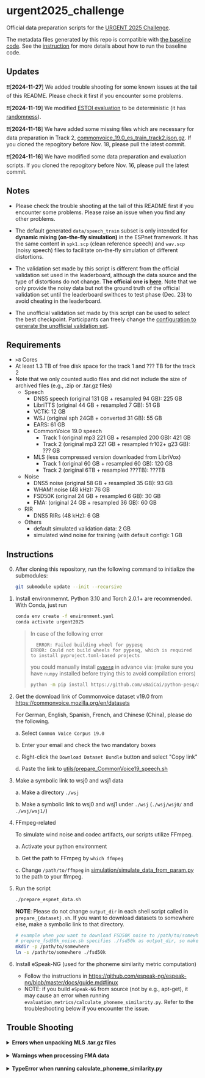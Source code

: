 # urgent2025_challenge
Official data preparation scripts for the [URGENT 2025 Challenge](https://urgent-challenge.github.io/urgent2025/).

The metadata files generated by this repo is compatible with [the baseline code](https://github.com/kohei0209/espnet/tree/urgent2025/egs2/urgent25/enh1).
See the [instruction](https://github.com/kohei0209/espnet/blob/urgent2025/egs2/urgent25/enh1/README.md) for more details about how to run the baseline code.

## Updates

❗️❗️[**2024-11-27**] We added trouble shooting for some known issues at the tail of this README. Please check it first if you encounter some problems.

❗️❗️[**2024-11-19**] We modified [ESTOI evaluation](https://github.com/urgent-challenge/urgent2025_challenge/blob/main/evaluation_metrics/calculate_intrusive_se_metrics.py) to be deterministic (it has [randomness](https://github.com/mpariente/pystoi/blob/74872b000753a7a42ff51aa0868af8c82c7f9053/pystoi/utils.py#L178)).

❗️❗️[**2024-11-18**] We have added some missing files which are necessary for data preparation in Track 2, [commonvoice_19.0_es_train_track2.json.gz](https://github.com/urgent-challenge/urgent2025_challenge/blob/main/datafiles/commonvoice/commonvoice_19.0_es_train_track2.json.gz). If you cloned the repogitory before Nov. 18, please pull the latest commit.

❗️❗️[**2024-11-16**] We have modified some data preparation and evaluation scripts. If you cloned the repogitory before Nov. 16, please pull the latest commit.

## Notes

- Please check the trouble shooting at the tail of this README first if you encounter some problems. Please raise an issue when you find any other problems.

- The default generated `data/speech_train` subset is only intended for **dynamic mixing (on-the-fly simulation)** in the ESPnet framework. It has the same content in `spk1.scp` (clean reference speech) and `wav.scp` (noisy speech) files to facilitate on-the-fly simulation of different distortions.

- The validation set made by this script is different from the official validation set used in the leaderboard, although the data source and the type of distortions do not change. **The official one is [here](https://drive.google.com/file/d/1Ip-C5tUNGCssT8KAjHUUoh99jkzRH6nm/view)**. Note that we only provide the noisy data but not the ground truth of the official validation set until the leaderboard swithces to test phase (Dec. 23) to avoid cheating in the leaderboard.

- The unofficial validation set made by this script can be used to select the best checkpoint. Participants can freely change the [configuration to generate the unofficial validation set](https://github.com/urgent-challenge/urgent2025_challenge/blob/main/conf/simulation_validation.yaml).
<!-- 
* To use a fixed simulation training set (without dynamic mixing), you could follow the [commented lines](https://github.com/urgent-challenge/urgent2024_challenge/blob/main/prepare_espnet_data.sh#L188-L210) in the [`prepare_espnet_data.sh`](https://github.com/urgent-challenge/urgent2024_challenge/blob/main/prepare_espnet_data.sh) script to generate `data/train`.
-->


## Requirements

- `>8` Cores
- At least 1.3 TB of free disk space for the track 1 and ??? TB for the track 2
- Note that we only counted audio files and did not include the size of archived files (e.g., .zip or .tar.gz files)
  - Speech
    - DNS5 speech (original 131 GB + resampled 94 GB): 225 GB
    - LibriTTS (original 44 GB + resampled 7 GB): 51 GB
    - VCTK: 12 GB
    - WSJ (original sph 24GB + converted 31 GB): 55 GB
    - EARS: 61 GB
    - CommonVoice 19.0 speech
      - Track 1 (original mp3 221 GB + resampled 200 GB): 421 GB
      - Track 2 (original mp3 221 GB + resampled fr102+ g23 GB): ??? GB
    - MLS (less compressed version downloaded from LibriVox)
      - Track 1 (original 60 GB + resampled 60 GB): 120 GB
      - Track 2 (original 6TB + resampled ???TB): ???TB
  - Noise
    - DNS5 noise (original 58 GB + resampled 35 GB): 93 GB
    - WHAM! noise (48 kHz): 76 GB
    - FSD50K (original 24 GB + resampled 6 GB): 30 GB
    - FMA: (original 24 GB + resampled 36 GB): 60 GB
  - RIR
    - DNS5 RIRs (48 kHz): 6 GB
  - Others
    - default simulated validation data: 2 GB
    - simulated wind noise for training (with default config): 1 GB


## Instructions

0. After cloning this repository, run the following command to initialize the submodules:
    ```bash
    git submodule update --init --recursive
    ```

1. Install environmemnt. Python 3.10 and Torch 2.0.1+ are recommended.
   With Conda, just run

    ```bash
    conda env create -f environment.yaml
    conda activate urgent2025
    ```

    > In case of the following error
    > ```
    >   ERROR: Failed building wheel for pypesq
    > ERROR: Could not build wheels for pypesq, which is required to install pyproject.toml-based projects
    > ```
    > you could manually install [`pypesq`](https://github.com/vBaiCai/python-pesq) in advance via: 
    > (make sure you have `numpy` installed before trying this to avoid compilation errors)
    > ```bash
    > python -m pip install https://github.com/vBaiCai/python-pesq/archive/master.zip
    > ```

2. Get the download link of Commonvoice dataset v19.0 from https://commonvoice.mozilla.org/en/datasets

    For German, English, Spanish, French, and Chinese (China), please do the following.

    a. Select `Common Voice Corpus 19.0`

    b. Enter your email and check the two mandatory boxes

    c. Right-click the `Download Dataset Bundle` button and select "Copy link"

    d. Paste the link to [utils/prepare_CommonVoice19_speech.sh](https://github.com/kohei0209/urgnet2025/blob/a2fa5ef53f9ef8eab527a37dcb8aca5aae76ac71/utils/prepare_CommonVoice19_speech.sh#L16-L19)

3. Make a symbolic link to wsj0 and wsj1 data

    a. Make a directory `./wsj`

    b. Make a symbolic link to wsj0 and wsj1 under `./wsj` (`./wsj/wsj0/` and `./wsj/wsj1/`)

<!--
3. Download WSJ0 and WSJ1 datasets from LDC
    > You will need a LDC license to access the data.
    >
    > For URGENT Challenge participants who want to use the data during the challenge period, please contact the organizers for a temporary LDC license.

    a. Download WSJ0 from https://catalog.ldc.upenn.edu/LDC93s6a

    b. Download WSJ1 from https://catalog.ldc.upenn.edu/LDC94S13A

    c. Uncompress and store the downloaded data to the directories `./wsj/wsj0/` and `./wsj/wsj1/`, respectively.
-->

4. FFmpeg-related

    To simulate wind noise and codec artifacts, our scripts utilize FFmpeg.

    a. Activate your python environment

    b. Get the path to FFmpeg by `which ffmpeg`
    
    c. Change `/path/to/ffmpeg` in [simulation/simulate_data_from_param.py](https://github.com/kohei0209/urgnet2025/blob/a2fa5ef53f9ef8eab527a37dcb8aca5aae76ac71/simulation/simulate_data_from_param.py#L19) to the path to your ffmpeg.

5. Run the script

    ```bash
    ./prepare_espnet_data.sh
    ```

    **NOTE**: Please do not change `output_dir` in each shell script called in `prepare_{dataset}.sh`. If you want to download datasets to somewhere else, make a symbolic link to that directory. 
    ```bash
    # example when you want to download FSD50K noise to /path/to/somewhere
    # prepare_fsd50k_noise.sh specifies ./fsd50k as output_dir, so make a symbolic link from /path/to/somewhere to ./fsd50k
    mkdir -p /path/to/somewhere
    ln -s /path/to/somewhere ./fsd50k
    ```


6. Install eSpeak-NG (used for the phoneme similarity metric computation)
   - Follow the instructions in https://github.com/espeak-ng/espeak-ng/blob/master/docs/guide.md#linux
   - NOTE: if you build `eSpeak-NG` from source (not by e.g., apt-get), it may cause an error when running `evaluation_metrics/calculate_phoneme_similarity.py`. Refer to the troubleshooting below if you encounter the issue.

<!--
## Optional: Prepare webdataset

The script `./utils/prepare_wds.py` can store the audio files in a collection
of tar files each containing a predefined number of audio files. This is useful
to reduce the number of IO operations during training. Please see the
[documentation](https://github.com/webdataset/webdataset) of `webdataset` for
more information.

```bash
OMP_NUM_THREADS=1 python ./utils/prepare_wds.py \
    /path/to/urgent_train_24k_wds \
    --files-per-tar 250 \
    --max-workers 8 \
    --scps data/tmp/commonvoice_11.0_en_resampled_filtered_train.scp \
    data/tmp/dns5_clean_read_speech_resampled_filtered_train.scp \
    data/tmp/vctk_train.scp \
    data/tmp/libritts_resampled_train.scp
```
The script can also resample the whole dataset to a unified sampling frequency
with `--sampling-rate <freq_hz>`. This option will not include samples with
sampling frequency lower than the prescribed frequency.
-->


## Trouble Shooting

<details>

  <summary><strong>Errors when unpacking MLS .tar.gz files</strong></summary>
  
  <br>

  Sometimes, an error like the following happens when unpacking .tar.gz files in `utils/prepare_MLS_speech.sh`.

  If you encounter this error, please just retry the script after deleting `./mls_segments/download_mls_${lang}_${split}_${track}.done` for the failed language, split (train or dev), and track (track1 or track2).

  In the following example, one needs to remove `./mls_segments/download_mls_spanish_train_track1.done` before rerunning the script again.

  ```sh
  === Preparing MLS data for track1 ===                                                                                                                                                                                 
  === Preparing MLS german train data ===                                                                                                                                                                               
  [MLS-german-train_track1] downloading data                                                                                                                                                                            
  === Preparing MLS german dev data ===                                                                                                                                                                                 
  [MLS-german-dev] downloading data                                                                                                                                                                                     
  === Preparing MLS french train data ===                                                                                                                                                                               
  [MLS-french-train_track1] downloading data                                                                                                                                                                            
  === Preparing MLS french dev data ===                                                                                                                                                                                 
  [MLS-french-dev] downloading data
  === Preparing MLS spanish train data ===
  [MLS-spanish-train_track1] downloading data
  tar: ./3946/3579: Cannot mkdir: No such file or directory
  tar: ./3946/8075: Cannot mkdir: No such file or directory
  tar: ./9972/10719: Cannot mkdir: No such file or directory
  tar: Exiting with failure status due to previous errors
  tar: Exiting with failure status due to previous errors
  tar: Exiting with failure status due to previous errors
  ```

</details>

<br>

<details>

  <summary><strong>Warnings when processing FMA data</strong></summary>

  <br>

  When preparing FMA data, following warnings appear but you can just ignore them.
  

  ```sh
  [FMA noise] split training and validation data
  [FMA noise] resampling to estimated audio bandwidth
    0%|                                                                                          | 0/19902 [00:00<?, ?it/s][src/libmpg123/layer3.c:INT123_do_layer3():1801] error: dequantization failed!
  [src/libmpg123/layer3.c:INT123_do_layer3():1771] error: part2_3_length (3264) too large for available bit count (3224)
  [src/libmpg123/layer3.c:INT123_do_layer3():1841] error: dequantization failed!
  [src/libmpg123/layer3.c:INT123_do_layer3():1801] error: dequantization failed!
  ...
  ```

</details>

<br>

<details>
  <summary><strong>TypeError when running calculate_phoneme_similarity.py</strong></summary>

  <br>

  The following error may happen when running `evaluation_metrics/calculate_phoneme_similarity.py`.

  This is because phoneme recognizer requires `lib` while only `bin` directory exists, depending on how you built `eSpeak-NG`.

  Adding the path to `LD_LIBRARY_PATH` solves the issue.

  ```sh
  evaluation_metrics/calculate_phoneme_similarity.py", line 58, in __init__
    self.phoneme_predictor = PhonemePredictor(device=device)
  urgent2025_challenge/evaluation_metrics/calculate_phoneme_similarity.py", line 29, in __init__
      self.processor = Wav2Vec2Processor.from_pretrained(checkpoint)

  TypeError: Received a bool for argument tokenizer, but a PreTrainedTokenizerBase was expected.
  ```
</details>